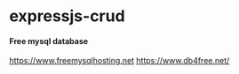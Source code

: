 # expressjs-crud

#### Free mysql database
https://www.freemysqlhosting.net
https://www.db4free.net/
